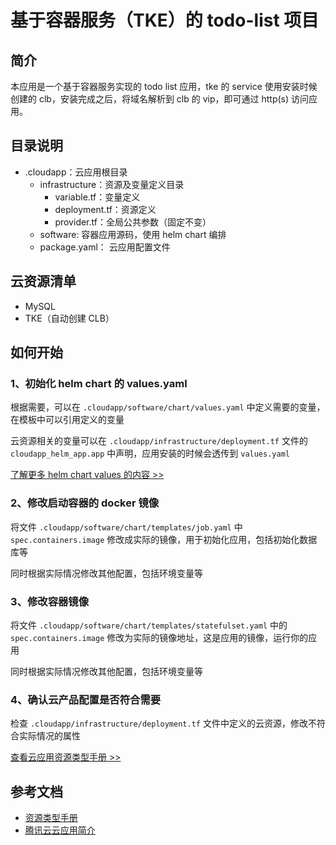 # 基于容器服务（TKE）的 todo-list 项目


## 简介
本应用是一个基于容器服务实现的 todo list 应用，tke 的 service 使用安装时候创建的 clb，安装完成之后，将域名解析到 clb 的 vip，即可通过 http(s) 访问应用。


## 目录说明
- .cloudapp：云应用根目录
  - infrastructure：资源及变量定义目录
    - variable.tf：变量定义
    - deployment.tf：资源定义
    - provider.tf：全局公共参数（固定不变）
  - software: 容器应用源码，使用 helm chart 编排
  - package.yaml： 云应用配置文件

## 云资源清单
* MySQL
* TKE（自动创建 CLB）

## 如何开始

### 1、初始化 helm chart 的 values.yaml

根据需要，可以在 `.cloudapp/software/chart/values.yaml` 中定义需要的变量，在模板中可以引用定义的变量

云资源相关的变量可以在 `.cloudapp/infrastructure/deployment.tf` 文件的 `cloudapp_helm_app.app` 中声明，应用安装的时候会透传到 `values.yaml`

[了解更多 helm chart values 的内容 >>](https://helm.sh/docs/chart_template_guide/values_files/)

### 2、修改启动容器的 docker 镜像

将文件 `.cloudapp/software/chart/templates/job.yaml` 中 `spec.containers.image` 修改成实际的镜像，用于初始化应用，包括初始化数据库等

同时根据实际情况修改其他配置，包括环境变量等

### 3、修改容器镜像

将文件 `.cloudapp/software/chart/templates/statefulset.yaml` 中的 `spec.containers.image` 修改为实际的镜像地址，这是应用的镜像，运行你的应用

同时根据实际情况修改其他配置，包括环境变量等

### 4、确认云产品配置是否符合需要

检查 `.cloudapp/infrastructure/deployment.tf` 文件中定义的云资源，修改不符合实际情况的属性

[查看云应用资源类型手册 >>](https://cloud.tencent.com/document/product/1689/90938)

## 参考文档
- [资源类型手册](https://cloud.tencent.com/document/product/1689/90938)
- [腾讯云云应用简介](https://cloud.tencent.com/document/product/1689/87047)
